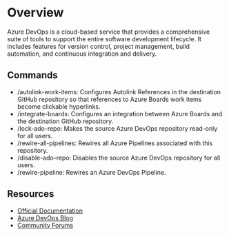 # Overview

Azure DevOps is a cloud-based service that provides a comprehensive suite of tools to support the entire software development lifecycle. It includes features for version control, project management, build automation, and continuous integration and delivery.

## Commands

* /autolink-work-items: Configures Autolink References in the destination GitHub repository so that references to Azure Boards work items become clickable hyperlinks.
* /integrate-boards: Configures an integration between Azure Boards and the destination GitHub repository.
* /lock-ado-repo: Makes the source Azure DevOps repository read-only for all users.
* /rewire-all-pipelines: Rewires all Azure Pipelines associated with this repository.
* /disable-ado-repo: Disables the source Azure DevOps repository for all users.
* /rewire-pipeline: Rewires an Azure DevOps Pipeline.

## Resources

* [Official Documentation](https://docs.microsoft.com/en-us/azure/devops/)
* [Azure DevOps Blog](https://devblogs.microsoft.com/devops/)
* [Community Forums](https://developercommunity.visualstudio.com/spaces/21/index.html)
